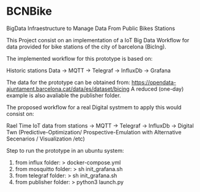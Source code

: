 # BCNBike
BigData Infraestructure to Manage Data From Public Bikes Stations

This Project consist on an implementation of a IoT Big Data Workflow for data provided for bike stations of the city of barcelona (BicIng). 

The implemented workflow for this prototype is based on:

Historic stations Data -> MQTT -> Telegraf -> InfluxDb -> Grafana
 
The data for the prototype can be obtained from: https://opendata-ajuntament.barcelona.cat/data/es/dataset/bicing
A reduced (one-day) example is also avaliable the publisher folder.

The proposed workflow for a real Digital systmem to apply this would consist on:

Rael Time IoT data from stations -> MQTT -> Telegraf -> InfluxDb -> Digital Twn (Predictive-Optimization/ Prospective-Emulation with Alternative Secenarios / Visualization /etc)

Step to run the prototype in an ubuntu system:
 1. from influx folder: > docker-compose.yml
 2. from mosquitto folder: > sh init_grafana.sh
 3. from telegraf folder: > sh init_grafana.sh
 4. from publisher folder: > python3 launch.py
